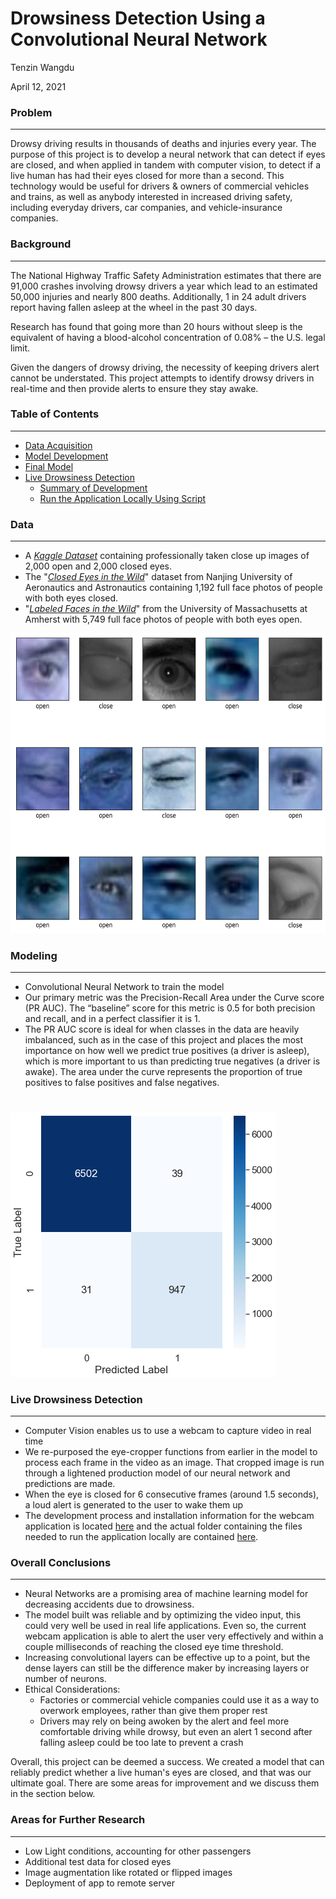 # Drowsiness Detection Using a Convolutional Neural Network
Tenzin Wangdu

April 12, 2021

### Problem
---
Drowsy driving results in thousands of deaths and injuries every year. The purpose of this project is to develop a neural network that can detect if eyes are closed, and when applied in tandem with computer vision, to detect if a live human has had their eyes closed for more than a second. This technology would be useful for drivers & owners of commercial vehicles and trains, as well as anybody interested in increased driving safety, including everyday drivers, car companies, and vehicle-insurance companies.

### Background
---
The National Highway Traffic Safety Administration estimates that there are 91,000 crashes involving drowsy drivers a year which lead to an estimated 50,000 injuries and nearly 800 deaths.  Additionally, 1 in 24 adult drivers report having fallen asleep at the wheel in the past 30 days. 

Research has found that going more than 20 hours without sleep is the equivalent of having a blood-alcohol concentration of 0.08% – the U.S. legal limit.

Given the dangers of drowsy driving, the necessity of keeping drivers alert cannot be understated.  This project attempts to identify drowsy drivers in real-time and then provide alerts to ensure they stay awake.

### Table of Contents
---
- [Data Acquisition](code/01_Data_Acquisition_Cleaning.ipynb)
- [Model Development](code/02_Model_Development.ipynb)
- [Final Model](code/03_Final_Model.ipynb)
- [Live Drowsiness Detection](code/04_Webcam_Application.ipynb)  
  - [Summary of Development](code/04_Webcam_Application.ipynb)
  - [Run the Application Locally Using Script](webcam_script)



### Data
---

- A [*Kaggle Dataset*](https://www.kaggle.com/prasadvpatil/mrl-dataset) containing professionally taken close up images of 2,000 open and 2,000 closed eyes.
- The "[*Closed Eyes in the Wild*](http://parnec.nuaa.edu.cn/_upload/tpl/02/db/731/template731/pages/xtan/ClosedEyeDatabases.html)" dataset from Nanjing University of Aeronautics and Astronautics containing 1,192 full face photos of people with both eyes closed.
- "[*Labeled Faces in the Wild*](http://vis-www.cs.umass.edu/lfw/)" from the University of Massachusetts at Amherst with 5,749 full face photos of people with both eyes open.

<img src="images/eyes.png" width="660" height="480" />

### Modeling
---
* Convolutional Neural Network to train the model
* Our primary metric was the Precision-Recall Area under the Curve score (PR AUC). The “baseline” score for this metric is 0.5 for both precision and recall, and in a perfect classifier it is 1.
* The PR AUC score is ideal for when classes in the data are heavily imbalanced, such as in the case of this project and places the most importance on how well we predict true positives (a driver is asleep), which is more important to us than predicting true negatives (a driver is awake). The area under the curve represents the proportion of true positives to false positives and false negatives.
# 
![confusion_matrix](images/confusion_matrix.png)

### Live Drowsiness Detection
---
* Computer Vision enables us to use a webcam to capture video in real time
* We re-purposed the eye-cropper functions from earlier in the model to process each frame in the video as an image. That cropped image is run through a lightened production model of our neural network and predictions are made.
* When the eye is closed for 6 consecutive frames (around 1.5 seconds), a loud alert is generated to the user to wake them up
* The development process and installation information for the webcam application is located [here](code/04_Webcam_Application.ipynb) and the actual folder containing the files needed to run the application locally are contained [here](webcam_script).

### Overall Conclusions
---
* Neural Networks are a promising area of machine learning model for decreasing accidents due to drowsiness.
* The model built was reliable and by optimizing the video input, this could very well be used in real life applications. Even so, the current webcam application is able to alert the user very effectively and within a couple milliseconds of reaching the closed eye time threshold. 
* Increasing convolutional layers can be effective up to a point, but the dense layers can still be the difference maker by increasing layers or number of neurons. 
* Ethical Considerations:
  - Factories or commercial vehicle companies could use it as a way to overwork employees, rather than give them proper rest
  - Drivers may rely on being awoken by the alert and feel more comfortable driving while drowsy, but even an alert 1 second after falling asleep could be too late to prevent a crash
  
Overall, this project can be deemed a success. We created a model that can reliably predict whether a live human's eyes are closed, and that was our ultimate goal. There are some areas for improvement and we discuss them in the section below.

### Areas for Further Research
---
* Low Light conditions, accounting for other passengers
* Additional test data for closed eyes
* Image augmentation like rotated or flipped images
* Deployment of app to remote server
